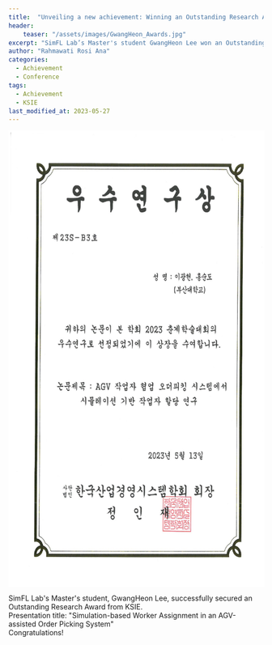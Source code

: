 ```yaml
---
title:  "Unveiling a new achievement: Winning an Outstanding Research Award from KSIE"
header:
    teaser: "/assets/images/GwangHeon_Awards.jpg"
excerpt: "SimFL Lab’s Master's student GwangHeon Lee won an Outstanding Research Award from KSIE."
author: "Rahmawati Rosi Ana"
categories:
  - Achievement
  - Conference
tags:
  - Achievement
  - KSIE
last_modified_at: 2023-05-27
---
```

<img align="center" width="900" height="900" style="border: 1px solid white" src="/assets/images/GwangHeon_Awards.jpg"> 

SimFL Lab's Master's student, GwangHeon Lee, successfully secured an Outstanding Research Award from KSIE.  
Presentation title: "Simulation-based Worker Assignment in an AGV-assisted Order Picking System"  
Congratulations!


